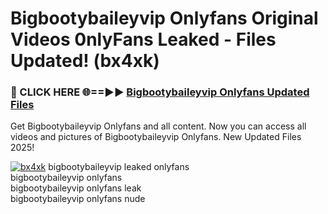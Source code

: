 # Bigbootybaileyvip Onlyfans Original Videos 0nlyFans Leaked - Files Updated! (bx4xk)

<h3>🔴 CLICK HERE 🌐==►► <a href="https://tinyurl.com/2jnfzry5" rel="nofollow">Bigbootybaileyvip Onlyfans Updated Files</a></h3>

Get Bigbootybaileyvip Onlyfans and all content. Now you can access all videos and pictures of Bigbootybaileyvip Onlyfans. New Updated Files 2025!

[![bx4xk](https://i.imgur.com/GyGTBgg.gif)](https://tinyurl.com/2jnfzry5)
bigbootybaileyvip leaked onlyfans<br>
bigbootybaileyvip onlyfans<br>
bigbootybaileyvip onlyfans leak<br>
bigbootybaileyvip onlyfans nude